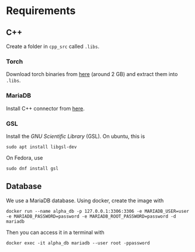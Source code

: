 

# Requirements

## C++


Create a folder in `cpp_src` called `.libs`. 

### Torch 
Download torch binaries from [here](https://pytorch.org/) (around 2 GB) and extract them into `.libs`.

### MariaDB
Install C++ connector from [here](https://mariadb.com/docs/skysql/connect/programming-languages/cpp/install/).

### GSL
Install the *GNU Scientific Library* (GSL). On ubuntu, this is 
```
sudo apt install libgsl-dev
```
On Fedora, use 
```
sudo dnf install gsl
```

## Database
We use a MariaDB database. Using docker, create the image with


```
docker run --name alpha_db -p 127.0.0.1:3306:3306 -e MARIADB_USER=user  -e MARIADB_PASSWORD=password -e MARIADB_ROOT_PASSWORD=password -d mariadb 
```

Then you can access it in a terminal with
``` 
docker exec -it alpha_db mariadb --user root -ppassword
```
